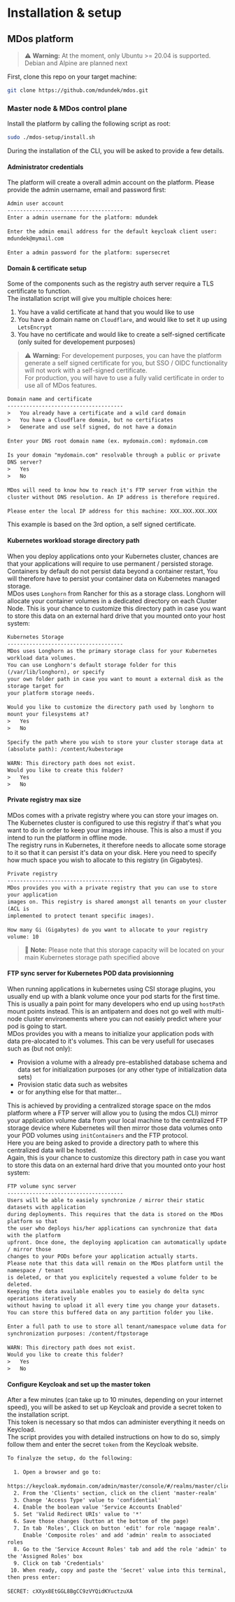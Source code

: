 # Installation & setup

## MDos platform

> :warning: **Warning:** At the moment, only Ubuntu >= 20.04 is supported. Debian and Alpine are planned next

First, clone this repo on your target machine:

```sh
git clone https://github.com/mdundek/mdos.git
```

### Master node & MDos control plane

Install the platform by calling the following script as root:

```sh
sudo ./mdos-setup/install.sh
```

During the installation of the CLI, you will be asked to provide a few details.  

#### Administrator credentials 

The platform will create a overall admin account on the platform. Please provide the admin username, email and password first:

```
Admin user account
-------------------------------------
Enter a admin username for the platform: mdundek

Enter the admin email address for the default keycloak client user: mdundek@mymail.com

Enter a admin password for the platform: supersecret
```

#### Domain & certificate setup

Some of the components such as the registry auth server require a TLS certificate to function.  
The installation script will give you multiple choices here:

1. You have a valid certificate at hand that you would like to use
2. You have a domain name on `Cloudflare`, and would like to set it up using `LetsEncrypt`
3. You have no certificate and would like to create a self-signed certificate (only suited for developement purposes)

> :warning: **Warning:** For developement purposes, you can have the platform generate a self signed certificate for you, but SSO / OIDC functionality will not work with a self-signed certificate.  
> For production, you will have to use a fully valid certificate in order to use all of MDos features. 

```
Domain name and certificate
-------------------------------------
>   You already have a certificate and a wild card domain
>   You have a Cloudflare domain, but no certificates
>   Generate and use self signed, do not have a domain

Enter your DNS root domain name (ex. mydomain.com): mydomain.com

Is your domain "mydomain.com" resolvable through a public or private DNS server?
>   Yes
>   No

MDos will need to know how to reach it's FTP server from within the
cluster without DNS resolution. An IP address is therefore required.

Please enter the local IP address for this machine: XXX.XXX.XXX.XXX
```

This example is based on the 3rd option, a self signed certificate.

#### Kubernetes workload storage directory path

When you deploy applications onto your Kubernetes cluster, chances are that your applications will require to use permanent / persisted storage. Containers by default do not persist data beyond a container restart, You will therefore have to persist your container data on Kubernetes managed storage.  
MDos uses `Longhorn` from Rancher for this as a storage class. Longhorn will allocate your container volumes in a dedicated directory on each Cluster Node. This is your chance to customize this directory path in case you want to store this data on an external hard drive that you mounted onto your host system:

```
Kubernetes Storage
-------------------------------------
MDos uses Longhorn as the primary storage class for your Kubernetes workload data volumes.
You can use Longhorn's default storage folder for this (/var/lib/longhorn), or specify
your own folder path in case you want to mount a external disk as the storage target for
your platform storage needs.

Would you like to customize the directory path used by longhorn to mount your filesystems at?
>   Yes
>   No

Specify the path where you wish to store your cluster storage data at (absolute path): /content/kubestorage

WARN: This directory path does not exist.
Would you like to create this folder?
>   Yes
>   No
```

#### Private registry max size

MDos comes with a private registry where you can store your images on. The Kubernetes cluster is configured to use this registry if that's what you want to do in order to keep your images inhouse. This is also a must if you intend to run the platform in offline mode.  
The registry runs in Kubernetes, it therefore needs to allocate some storage to it so that it can persist it's data on your disk. Here you need to specify how much space you wish to allocate to this registry (in Gigabytes).

```
Private registry
-------------------------------------
MDos provides you with a private registry that you can use to store your application
images on. This registry is shared amongst all tenants on your cluster (ACL is
implemented to protect tenant specific images).

How many Gi (Gigabytes) do you want to allocate to your registry volume: 10
```

> :memo: **Note:** Please note that this storage capacity will be located on your main Kubernetes storage path specified above

#### FTP sync server for Kubernetes POD data provisionning

When running applications in kubernetes using CSI storage plugins, you usually end up with a blank volume once your pod starts for the first time. This is usually a pain point for many developers who end up using `hostPath` mount points instead. This is an antipatern and does not go well with multi-node cluster environements where you can not easiely predict where your pod is going to start.  
MDos provides you with a means to initialize your application pods with data pre-alocated to it's volumes. This can be very usefull for usecases such as (but not only):

* Provision a volume with a already pre-established database schema and data set for initialization purposes (or any other type of initialization data sets)
* Provision static data such as websites
* or for anything else for that matter...

This is achieved by providing a centralized storage space on the mdos platform where a FTP server will allow you to (using the mdos CLI) mirror your application volume data from your local machine to the centralized FTP storage device where Kubernetes will then mirror those data volumes onto your POD volumes using `initContainers` and the FTP protocol.  
Here you are being asked to provide a directory path to where this centralized data will be hosted.  
Again, this is your chance to customize this directory path in case you want to store this data on an external hard drive that you mounted onto your host system:

```
FTP volume sync server
-------------------------------------
Users will be able to easiely synchronize / mirror their static datasets with application
during deployments. This requires that the data is stored on the MDos platform so that
the user who deploys his/her applications can synchronize that data with the platform
upfront. Once done, the deploying application can automatically update / mirror those
changes to your PODs before your application actually starts.
Please note that this data will remain on the MDos platform until the namespace / tenant
is deleted, or that you explicitely requested a volume folder to be deleted.
Keeping the data available enables you to easiely do delta sync operations iteratively
without having to upload it all every time you change your datasets.
You can store this buffered data on any partition folder you like.

Enter a full path to use to store all tenant/namespace volume data for synchronization purposes: /content/ftpstorage

WARN: This directory path does not exist.
Would you like to create this folder?
>   Yes
>   No
```

#### Configure Keycloak and set up the master token

After a few minutes (can take up to 10 minutes, depending on your internet speed), you will be asked to set up Keycloak and provide a secret token to the installation script.   
This token is necessary so that mdos can administer everything it needs on Keycload.  
The script provides you with detailed instructions on how to do so, simply follow them and enter the secret `token` from the Keycloak website.

```
To finalyze the setup, do the following:

  1. Open a browser and go to:
     https://keycloak.mydomain.com/admin/master/console/#/realms/master/clients
  2. From the 'Clients' section, click on the client 'master-realm'
  3. Change 'Access Type' value to 'confidential'
  4. Enable the boolean value 'Service Accounts Enabled'
  5. Set 'Valid Redirect URIs' value to '*'
  6. Save those changes (button at the bottom of the page)
  7. In tab 'Roles', Click on button 'edit' for role 'magage realm'.
     Enable 'Composite roles' and add 'admin' realm to associated roles
  8. Go to the 'Service Account Roles' tab and add the role 'admin' to the 'Assigned Roles' box
  9. Click on tab 'Credentials'
 10. When ready, copy and paste the 'Secret' value into this terminal, then press enter:

SECRET: cXXyx8EtGGL8BgCC9zVYQidKYuctzuXA
```


<!-- 
## Set up the MDos platform

To install the platform, you can use the `mdos` CLI to do so. For a more granual installation, the setup is split into multiple steps:

* Install and create your `Cloudflare - Certbot SSL certificate` & auto-renewal for your domain
* Install `Code-server` so that you can develop your applications using your favorite browser
* Install the `K3S & Calico` application runtime environement
* Install `HELM` for Kubernetes
* Install `Istio` for ingress
* Install a local `NGinx` server as a reverse proxy for your platform (also used to load-balance between nodes if you have more than one)
* Install a local `private Docker regisytry` on the K3S cluster
* Install `Pure-ftpd` stack using docker-compose

The CLI command that will allow you to install each one of these components is `mdos core-setup`:

![CLI](img/setup/cli.png)

> You need to execute each one of those commands in the right order. Each component might ask for extra parameters to accomplish it's specific setup.

### 01 - Cloudflare & certbot SSL

Select `01_certbot` as the target installation step. You will be asked to enter your:

* Cloudflare email address
* Cloudflare API token

Your SSL certificate is now setup and will automatically renew when necessary.  
Your crontab has also been updated to automatically update your public IP address on Cloudflare.

#### Router config

> Make sure you configured your router to route ports 80 & 443 to this machine before moving forward with this script.  

#### Cloudflare DNS config 
  
> Also make sure your domain is configured on CloudFlare:
> ![Cloudflare](img/setup/cloudflare.png)

#### Cloudflare API config

> Create a CloudFlare API key as well, you will need it here (`My Profile -> API Token`):  
> ![Cloudflare API](img/setup/cloudflare_api.png)


### 02 - Code-server setup

Select `02_codeserver` as the target installation step. You will be asked to specify a code-server password.

> Once done, your code-server instance will be up and running, but you will have to wait untill you set up NGinx before being able to access it.  
> Once that is done, you will be able to access your Code-server instance on the following URL: `https://cs.<your domain>`

### 03 - K3S & Calico setup

Select `03_k3s` as the target installation step. You will be asked to enter your:

* The private docker registry username
* The private docker registry password

> Those will be used to set up your self signed registry certificate, along with your docker daemon and K3S containerd exceptions for the certificate.

### 04 - HELM setup

Select `04_helm` as the target installation step.  
This is straight forward, HELM is used to install applications on the mdos platform.

### 05 - Istio Ingress setup

Select `05_istio` as the target installation step. 

> If you update the istio HELM yaml files, make sure to set the ingress-gateway nodeports to 30977 (status-port), 30978 (http2) & 30979 (https) in the yaml file `files/istio_helm/gateways/istio-ingress/values.yaml`

### 06 - NGinx reverse proxy setup

Select `06_nginx` as the target installation step. You will be asked to enter your:

* WAN facing username
* WAN facing password

This NGinx server will capture traffic on port 443 on your machine, and forward this traffic to your local code-server, as well as to all applications running on your K3S cluster. Segregagtion happens on the HOST subdomain used with your CloudFlare main domain name.  
Unless configured otherwise, the NGinx server will also enforce user authentication for all application it serves except for Minio who comes with's it's own authentication mechanism.

> NOTE: NGinx is installed navively on the host, rather than as a container in the cluster. 

### 07 - Private docker registry setup

Select `07_registry` as the target installation step. 

> This registry is used by Kubernetes to store and distribute your private application images

### 08 - Minio S3 backup server setup

Select `08_minio` as the target installation step. You will be asked to enter your:

* The minio storage path to use
* Minio ACCESS_KEY to use
* Minio SECRET_KEY to use

> Once that is done, you will be able to access:
>  
> * The Minio console: `https://minio-console.<your domain>`
> * The Minio S3 server: `https://minio-backup.<your domain>`

## Extra

### disk mounts

```sh title="Example of disk mounts in linux"
# Create mount folders
mkdir /media/storage
mkdir /media/multimedia
mkdir /media/backup

# Get partition UUIDs
lsblk -o NAME,FSTYPE,UUID

# Open fstab file
vi /etc/fstab

echo "UUID=5dd2af09-b490-43bf-a688-e8c5f6a557ef /media/storage ext4 defaults 0 2" >> /etc/fstab
echo "UUID=445d3106-669d-492e-b537-b444e9a666b2 /media/multimedia ext4 defaults 0 2" >> /etc/fstab
echo "UUID=67643a4b-4bb9-45b2-9530-838bb48deb05 /media/backup ext4 defaults 0 2" >> /etc/fstab

mount -a
``` -->